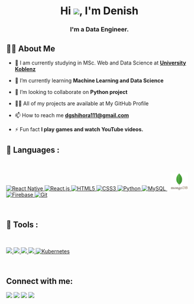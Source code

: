 <h1 align="center">Hi <img src="https://raw.githubusercontent.com/MartinHeinz/MartinHeinz/master/wave.gif" width="30px">, I'm Denish</h1>
<h3 align="center">I'm a Data Engineer.</h3>


## 🙋‍♂️ About Me

- 🔭 I am currently studying in MSc. Web and Data Science at **[University Koblenz](https://www.uni-koblenz-landau.de/de)**

- 🌱 I’m currently learning **Machine Learning and Data Science**

- 👯 I’m looking to collaborate on **Python project**

- 👨‍💻 All of my projects are available at My GitHub Profile

- 📫 How to reach me **dgshihora111@gmail.com**

- ⚡ Fun fact **I play games and watch YouTube videos.**

## 🚀 Languages :
<br>
<p align="left">
   <a href="https://www.reactjs.org/" target="_blank"> 
    <img src="https://img.icons8.com/color/48/000000/react-native.png" alt="React Native"/>
</a>
<a href="https://aws.amazon.com/" target="_blank"> 
    <img src="https://img.icons8.com/?size=48&id=33039&format=png&color=000000" alt="React.js"/>
</a>
<a href="https://www.eclipse.org/" target="_blank"> 
    <img src="https://img.icons8.com/color/48/000000/html-5.png" alt="HTML5"/>
</a>
<a href="https://www.w3schools.com/css/" target="_blank"> 
    <img src="https://img.icons8.com/color/48/000000/css3.png" alt="CSS3"/>
</a>
<a href="https://www.python.org" target="_blank"> 
    <img src="https://img.icons8.com/color/48/000000/python.png" alt="Python"/>
</a>
<a style="padding-right:8px;" href="https://www.mysql.com/" target="_blank"> 
    <img src="https://img.icons8.com/fluent/50/000000/mysql-logo.png" alt="MySQL"/>
</a>
<a href="https://www.mongodb.com/" target="_blank"> 
    <img src="https://raw.githubusercontent.com/devicons/devicon/master/icons/mongodb/mongodb-original-wordmark.svg" alt="MongoDB" width="48" height="48"/>
</a>
<a href="https://firebase.google.com/" target="_blank"> 
    <img src="https://img.icons8.com/color/48/000000/firebase.png" alt="Firebase"/>
</a>
<a href="https://git-scm.com/" target="_blank"> 
    <img src="https://img.icons8.com/color/48/000000/git.png" alt="Git"/>
</a>

</p>
<br>

## 🚀 Tools :
<br>
<p align="left"> 
    <a href="https://code.visualstudio.com/" target="_blank"> <img src="https://img.icons8.com/color/48/000000/visual-studio-code-2019.png"/> </a>
    <a href="https://github.com/" target="_blank"><img src="https://img.icons8.com/nolan/48/github.png"/> </a>
    <a href="https://www.w3.org/html/" target="_blank"> <img src="https://img.icons8.com/office/40/000000/java-eclipse.png"/> </a> 
    <a href="https://www.sublimetext.com/" target="_blank"> <img src="https://img.icons8.com/fluent/48/000000/sublime-text.png"/> </a>
   <a href="https://kubernetes.io/" target="_blank">
    <img src="https://camo.githubusercontent.com/28a688e013239850109114b7790d453e84faf37567d698483e81ee59f6dd98c8/68747470733a2f2f63646e2e6a7364656c6976722e6e65742f67682f64657669636f6e732f64657669636f6e2f69636f6e732f6b756265726e657465732f6b756265726e657465732d706c61696e2e737667" alt="Kubernetes" width="48" height="48"/>
</a>
</p>
<br>

## Connect with me:
<p align="left">

<a href = "https://www.linkedin.com/in/shihora-denish-5a3167171/"><img src="https://img.icons8.com/fluent/48/000000/linkedin.png"/></a>
<a href = "https://twitter.com/ShihoraDenish"><img src="https://img.icons8.com/fluent/48/000000/twitter.png"/></a>
<a href = "https://www.instagram.com/denish_shihora/"><img src="https://img.icons8.com/fluent/48/000000/instagram-new.png"/></a>
<a href = "https://www.facebook.com/denish.shihora.33"><img src="https://img.icons8.com/color/48/000000/facebook.png"/></a>

</p>


